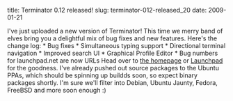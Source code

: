 title: Terminator 0.12 released!
slug: terminator-012-released_20
date: 2009-01-21


I've just uploaded a new version of Terminator!
This time we merry band of elves bring you a delightful mix of bug fixes and new features. Here's the change log:
\* Bug fixes
\* Simultaneous typing support
\* Directional terminal navigation
\* Improved search UI
\* Graphical Profile Editor
\* Bug numbers for launchpad.net are now URLs
Head over to [the homepage](http://www.tenshu.net/terminator/ "Terminator Home Page") or [Launchpad](http://launchpad.net/terminator/ "Terminator Project Page") for the goodness. I've already pushed out source packages to the Ubuntu PPAs, which should be spinning up buildds soon, so expect binary packages shortly. I'm sure we'll filter into Debian, Ubuntu Jaunty, Fedora, FreeBSD and more soon enough :)
